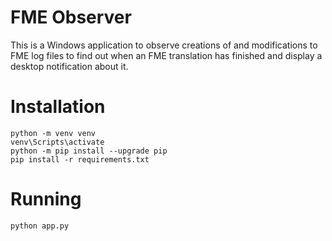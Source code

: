 # FME Observer

This is a Windows application to observe creations of and modifications to FME log files to find out when an FME translation has finished and display a desktop notification about it.


# Installation

```
python -m venv venv
venv\Scripts\activate
python -m pip install --upgrade pip
pip install -r requirements.txt
```


# Running

```
python app.py
```
